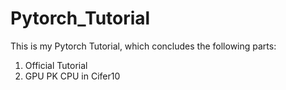 # Pytorch_Tutorial

This is my Pytorch Tutorial, which concludes the following parts:

1. Official Tutorial
2. GPU PK CPU in Cifer10


